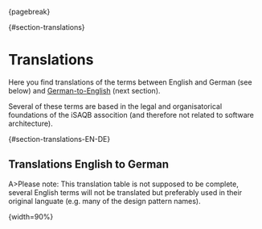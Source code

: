 {pagebreak}

{#section-translations}
# Translations

Here you find translations of the terms
between English and German (see below) and [German-to-English](#section-translations-DE-EN)
(next section).

Several of these terms are based in the legal and organisatorical foundations of the iSAQB assocition (and therefore not related to software architecture).

{#section-translations-EN-DE}
## Translations English to German

A>Please note: This translation table is not supposed to be complete, several English terms will not be translated but preferably used in their original languate (e.g. many of the design pattern names).

{width=90%}
